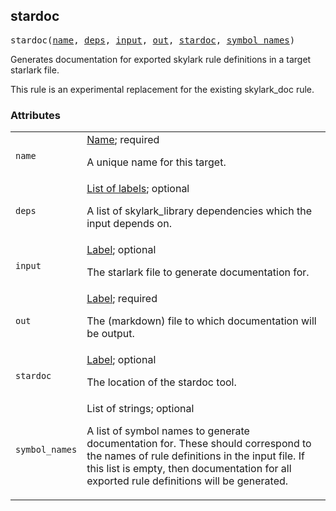 <a name="#stardoc"></a>
## stardoc

<pre>
stardoc(<a href="#stardoc-name">name</a>, <a href="#stardoc-deps">deps</a>, <a href="#stardoc-input">input</a>, <a href="#stardoc-out">out</a>, <a href="#stardoc-stardoc">stardoc</a>, <a href="#stardoc-symbol_names">symbol_names</a>)
</pre>


Generates documentation for exported skylark rule definitions in a target starlark file.

This rule is an experimental replacement for the existing skylark_doc rule.


### Attributes

<table class="params-table">
  <colgroup>
    <col class="col-param" />
    <col class="col-description" />
  </colgroup>
  <tbody>
    <tr id="stardoc-name">
      <td><code>name</code></td>
      <td>
        <a href="https://bazel.build/docs/build-ref.html#name">Name</a>; required
        <p>
          A unique name for this target.
        </p>
      </td>
    </tr>
    <tr id="stardoc-deps">
      <td><code>deps</code></td>
      <td>
        <a href="https://bazel.build/docs/build-ref.html#labels">List of labels</a>; optional
        <p>
          A list of skylark_library dependencies which the input depends on.
        </p>
      </td>
    </tr>
    <tr id="stardoc-input">
      <td><code>input</code></td>
      <td>
        <a href="https://bazel.build/docs/build-ref.html#labels">Label</a>; optional
        <p>
          The starlark file to generate documentation for.
        </p>
      </td>
    </tr>
    <tr id="stardoc-out">
      <td><code>out</code></td>
      <td>
        <a href="https://bazel.build/docs/build-ref.html#labels">Label</a>; required
        <p>
          The (markdown) file to which documentation will be output.
        </p>
      </td>
    </tr>
    <tr id="stardoc-stardoc">
      <td><code>stardoc</code></td>
      <td>
        <a href="https://bazel.build/docs/build-ref.html#labels">Label</a>; optional
        <p>
          The location of the stardoc tool.
        </p>
      </td>
    </tr>
    <tr id="stardoc-symbol_names">
      <td><code>symbol_names</code></td>
      <td>
        List of strings; optional
        <p>
          A list of symbol names to generate documentation for. These should correspond to
the names of rule definitions in the input file. If this list is empty, then
documentation for all exported rule definitions will be generated.
        </p>
      </td>
    </tr>
  </tbody>
</table>


